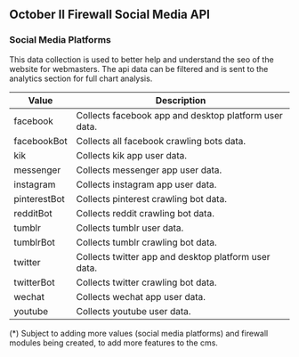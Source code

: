 ## October II Firewall Social Media API

### Social Media Platforms

This data collection is used to better help and understand the seo of the website for webmasters. The api data can be filtered and is sent to the analytics section for full chart analysis.

Value | Description
---|---
facebook | Collects facebook app and desktop platform user data.
facebookBot | Collects all facebook crawling bots data.
kik | Collects kik app user data.
messenger | Collects messenger app user data.
instagram | Collects instagram app user data.
pinterestBot | Collects pinterest crawling bot data.
redditBot | Collects reddit crawling bot data.
tumblr | Collects tumblr user data.
tumblrBot | Collects tumblr crawling bot data.
twitter | Collects twitter app and desktop platform user data.
twitterBot | Collects twitter crawling bot data.
wechat | Collects wechat app user data.
youtube | Collects youtube user data.

(*) Subject to adding more values (social media platforms) and firewall modules being created, to add more features to the cms.
